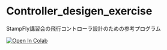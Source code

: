 # Controller_desigen_exercise
StampFly講習会の飛行コントローラ設計のための参考プログラム

[![Open In Colab](https://colab.research.google.com/assets/colab-badge.svg)](https://colab.research.google.com/github/M5Fly-kanazawa/Controller_desigen_exercise/blob/main/notebooks/python_control_practice.ipynb)
